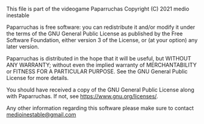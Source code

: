 This file is part of the videogame Paparruchas
Copyright (C) 2021 medio inestable

Paparruchas is free software: you can redistribute it and/or modify
it under the terms of the GNU General Public License as published by
the Free Software Foundation, either version 3 of the License, or
(at your option) any later version.

Paparruchas is distributed in the hope that it will be useful,
but WITHOUT ANY WARRANTY; without even the implied warranty of
MERCHANTABILITY or FITNESS FOR A PARTICULAR PURPOSE.  See the
GNU General Public License for more details.

You should have received a copy of the GNU General Public License
along with Paparruchas. If not, see <https://www.gnu.org/licenses/>.

Any other information regarding this software please make sure to contact
medioinestable@gmail.com
